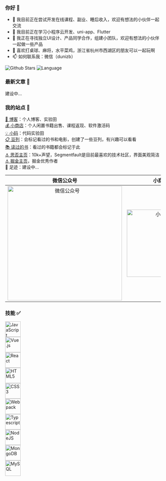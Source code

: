 ### 你好 👋

- 🔭 我目前正在尝试开发在线课程、副业、睡后收入，欢迎有想法的小伙伴一起交流
- 🌱 我目前正在学习小程序云开发、uni-app、Flutter
- 👯 我正在寻找独立UI设计、产品同学合作，组建小团队，欢迎有想法的小伙伴一起做一些产品
- 🚴 喜欢打桌球、麻将，水平菜鸡，浙江省杭州市西湖区的朋友可以一起玩啊
- 📫 如何联系我：微信（dunizb）

![Github Stars](https://github-readme-stats.vercel.app/api?username=dunizb&show_icons=true&hide=contribs)
![Language](https://github-readme-stats.vercel.app/api/top-langs/?username=dunizb&layout=compact)

### 最新文章 📄

建设中...



### 我的站点 📍

[🔴 博客](https://zhangbing.site)：个人博客、实验田  
[💰 小商店](https://store.zhangbing.site)：个人闲置书籍出售、课程返现、软件激活码  
[💡 小码](https://coding.zhangbing.site)：代码实验田  
[📋 豆列](https://www.douban.com/people/dunish/doulists/all)：会标记看过的书和电影，创建了一些豆列，有兴趣可以看看   
[📚 读过的书](https://book.douban.com/people/dunish/collect)：看过的书籍都会标记于此  
[⚓ 思否主页](https://segmentfault.com/u/dunizb)：10k+声望，Segmentfault是目前最喜欢的技术社区，界面美观简洁  
[⚓ 掘金主页](https://juejin.im/user/289926798645575)，掘金优秀作者  
📍 足迹：建设中...

|微信公众号| 小商店 |
|:----:|:-------:|
|<img src="http://myimgcloud.oss-cn-hangzhou.aliyuncs.com/subscribe2.png" width="370" alt="微信公众号" />| <img src="http://myimgcloud.oss-cn-hangzhou.aliyuncs.com/blogAssert/wechat-mini-store.jpeg" width="218" alt="小商店" /> |

### 技能 ✅

<div style="display:grid;">
  <img src="https://devicons.github.io/devicon/devicon.git/icons/javascript/javascript-original.svg" alt="JavaScript" width="50px" />
  <img src="https://devicons.github.io/devicon/devicon.git/icons/vuejs/vuejs-original-wordmark.svg" alt="Vue.js" width="50px" />
  <img src="https://devicons.github.io/devicon/devicon.git/icons/react/react-original-wordmark.svg" alt="React" width="50px" />
  <img src="https://devicons.github.io/devicon/devicon.git/icons/html5/html5-original-wordmark.svg" alt="HTML5" width="50px" />
  <img src="https://devicons.github.io/devicon/devicon.git/icons/css3/css3-original-wordmark.svg" alt="CSS3" width="50px" />
  <img src="https://devicons.github.io/devicon/devicon.git/icons/webpack/webpack-original.svg" alt="Webpack" width="50px" />
  <img src="https://devicons.github.io/devicon/devicon.git/icons/typescript/typescript-original.svg" alt="Typescript" width="50px" />
  <img src="https://devicons.github.io/devicon/devicon.git/icons/nodejs/nodejs-original-wordmark.svg" alt="NodeJS" width="50px" />
  <img src="https://devicons.github.io/devicon/devicon.git/icons/mongodb/mongodb-original-wordmark.svg" alt="MongoDB" width="50px" />
  <img src="https://devicons.github.io/devicon/devicon.git/icons/mysql/mysql-original-wordmark.svg" alt="MySQL" width="50px" />
</div>
